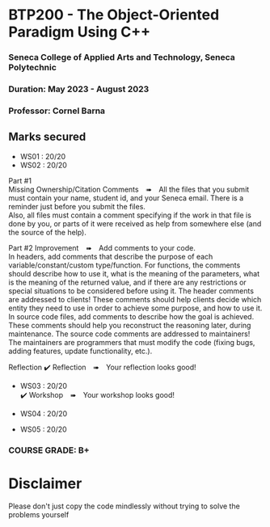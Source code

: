 # BTP200 - The Object-Oriented Paradigm Using C++
### Seneca College of Applied Arts and Technology, Seneca Polytechnic<br />
### Duration: May 2023 - August 2023<br />
### Professor: Cornel Barna <br />

## Marks secured
- WS01 : 20/20 <br />
- WS02 : 20/20 <br />

Part #1<br>
Missing Ownership/Citation Comments ➠ All the files that you submit must contain your name, student id, and your Seneca email. There is a reminder just before you submit the files.<br>
Also, all files must contain a comment specifying if the work in that file is done by you, or parts of it were received as help from somewhere else (and the source of the help).<br>

Part #2
Improvement ➠ Add comments to your code.<br>
In headers, add comments that describe the purpose of each variable/constant/custom type/function. For functions, the comments should describe how to use it, what is the meaning of the parameters, what is the meaning of the returned value, and if there are any restrictions or special situations to be considered before using it. The header comments are addressed to clients! These comments should help clients decide which entity they need to use in order to achieve some purpose, and how to use it.
In source code files, add comments to describe how the goal is achieved. These comments should help you reconstruct the reasoning later, during maintenance. The source code comments are addressed to maintainers! The maintainers are programmers that must modify the code (fixing bugs, adding features, update functionality, etc.).<br>

Reflection
✔️ Reflection ➠ Your reflection looks good!<br>


- WS03 : 20/20 <br />
✔️ Workshop ➠ Your workshop looks good! <br>

- WS04 : 20/20 <br />
- WS05 : 20/20 <br />

### COURSE GRADE: B+

# Disclaimer
Please don't just copy the code mindlessly without trying to solve the problems yourself
